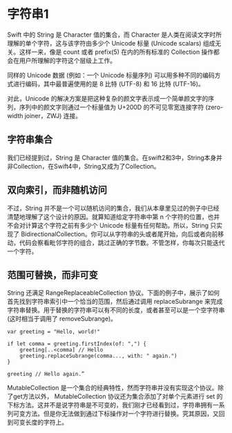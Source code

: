 # 字符串1

Swift 中的 String 是 Character 值的集合，而 Character 是人类在阅读文字时所理解的单个字符，这与该字符由多少个 Unicode 标量 (Unicode scalars) 组成无关。这样一来，像是 count 或者 prefix(5) 在内的所有标准的 Collection 操作都会在用户所理解的字符这个层级上工作。

同样的 Unicode 数据 (例如：一个 Unicode 标量序列) 可以用多种不同的编码方式进行编码，其中最普遍使用的是 8 比特 (UTF-8) 和 16 比特 (UTF-16)。

对此，Unicode 的解决方案是把这种复杂的颜文字表示成一个简单颜文字的序列，序列中的颜文字则通过一个标量值为 U+200D 的不可见零宽连接字符 (zero-width joiner，ZWJ) 连接。


## 字符串集合

我们已经提到过，String 是 Character 值的集合。在swift2和3中，String本身并非Collection，在Swift4中，String又成为了Collection。


## 双向索引，而非随机访问

不过，String 并不是一个可以随机访问的集合，我们从本章里见过的例子中已经清楚地理解了这个设计的原因。就算知道给定字符串中第 n 个字符的位置，也并不会对计算这个字符之前有多少个 Unicode 标量有任何帮助。所以，String 只实现了 BidirectionalCollection。你可以从字符串的头或者尾开始，向后或者向前移动，代码会察看毗邻字符的组合，跳过正确的字节数。不管怎样，你每次只能迭代一个字符。


## 范围可替换，而非可变

String 还满足 RangeReplaceableCollection 协议。下面的例子中，展示了如何首先找到字符串索引中一个恰当的范围，然后通过调用 replaceSubrange 来完成字符串替换。用于替换的字符串可以有不同的长度，或者甚至可以是一个空字符串 (这时相当于调用了 removeSubrange)。

```
var greeting = "Hello, world!"

if let comma = greeting.firstIndex(of: ",") {
	greeting[..<comma] // Hello
	greeting.replaceSubrange(comma..., with: " again.")
}

greeting // Hello again.”
```

MutableCollection 是一个集合的经典特性，然而字符串并没有实现这个协议。除了get方法以外， MutableCollection 协议还为集合添加了对单个元素进行 set 的下标方法。这并不是说字符串是不可变的，我们刚才已经看到过，字符串拥有一系列可变方法。但是你无法做到通过下标操作对一个字符进行替换。究其原因，又回到可变长度的字符上。
